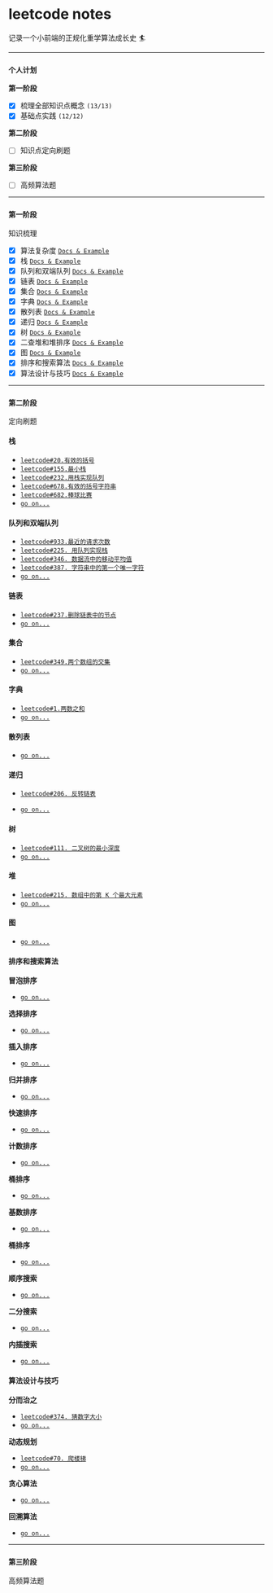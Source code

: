 # leetcode notes

记录一个小前端的正规化重学算法成长史 🏄

---

### `个人计划`

**第一阶段**

- [x] 梳理全部知识点概念 `(13/13)`
- [x] 基础点实践 `(12/12)`

**第二阶段**

- [ ] 知识点定向刷题

**第三阶段**

- [ ] 高频算法题

---

### `第一阶段`

知识梳理

- [x] 算法复杂度 [`Docs & Example`](./first-stage/complexity/README.md)
- [x] 栈 [`Docs & Example`](./first-stage/stack/README.md)
- [x] 队列和双端队列 [`Docs & Example`](./first-stage/queue/README.md)
- [x] 链表 [`Docs & Example`](./first-stage/linked-list/README.md)
- [x] 集合 [`Docs & Example`](./first-stage/set/README.md)
- [x] 字典 [`Docs & Example`](./first-stage/dictionary/README.md)
- [x] 散列表 [`Docs & Example`](./first-stage/hash-table/README.md)
- [x] 递归 [`Docs & Example`](./first-stage/recursive/README.md)
- [x] 树 [`Docs & Example`](./first-stage/tree/README.md)
- [x] 二查堆和堆排序 [`Docs & Example`](./first-stage/heap/README.md)
- [x] 图 [`Docs & Example`](./first-stage/graph/README.md)
- [x] 排序和搜索算法 [`Docs & Example`](./first-stage/sorting-search-algorithm/README.md)
- [x] 算法设计与技巧 [`Docs & Example`](./first-stage/algorithm-design/README.md)

---

### `第二阶段`

定向刷题

#### 栈

- [`leetcode#20.有效的括号`](./second-stage/stack/leetcode20.md)
- [`leetcode#155.最小栈`](./second-stage/stack/leetcode155.md)
- [`leetcode#232.用栈实现队列`](./second-stage/stack/leetcode232.md)
- [`leetcode#678.有效的括号字符串`](./second-stage/stack/leetcode678.md)
- [`leetcode#682.棒球比赛`](./second-stage/stack/leetcode682.md)
- [`go on...`]()

#### 队列和双端队列

- [`leetcode#933.最近的请求次数`](./second-stage/queue/leetcode933.md)
- [`leetcode#225. 用队列实现栈`](./second-stage/queue/leetcode225.md)
- [`leetcode#346. 数据流中的移动平均值`](./second-stage/queue/leetcode346.md)
- [`leetcode#387. 字符串中的第一个唯一字符`](./second-stage/queue/leetcode387.md)
- [`go on...`]()

#### 链表

- [`leetcode#237.删除链表中的节点`](./second-stage/linked-list/leetcode237.md)
- [`go on...`]()

#### 集合

- [`leetcode#349.两个数组的交集`](./second-stage/set/leetcode349.md)
- [`go on...`]()

#### 字典

- [`leetcode#1.两数之和`](./second-stage/dictionary/leetcode1.md)
- [`go on...`]()

#### 散列表

- [`go on...`]()

#### 递归

- [`leetcode#206. 反转链表`](./second-stage/recursive/leetcode206.md)

- [`go on...`]()

#### 树

- [`leetcode#111. 二叉树的最小深度`](./second-stage/tree/leetcode111.md)
- [`go on...`]()

#### 堆

- [`leetcode#215. 数组中的第 K 个最大元素`](./second-stage/heap/leetcode215.md)
- [`go on...`]()

#### 图

- [`go on...`]()

#### 排序和搜索算法

**冒泡排序**

- [`go on...`]()

**选择排序**

- [`go on...`]()

**插入排序**

- [`go on...`]()

**归并排序**

- [`go on...`]()

**快速排序**

- [`go on...`]()

**计数排序**

- [`go on...`]()

**桶排序**

- [`go on...`]()

**基数排序**

- [`go on...`]()

**桶排序**

- [`go on...`]()

**顺序搜索**

- [`go on...`]()

**二分搜索**

- [`go on...`]()

**内插搜索**

- [`go on...`]()

#### 算法设计与技巧

**分而治之**

- [`leetcode#374. 猜数字大小`](./second-stage/algorithm-design/devide-and-conquer/leetcode374.md)
- [`go on...`]()

**动态规划**

- [`leetcode#70. 爬楼梯`](./second-stage/algorithm-design/dynamic-programming/leetcode70.md)
- [`go on...`]()

**贪心算法**

- [`go on...`]()

**回溯算法**

- [`go on...`]()

---

### `第三阶段`

高频算法题
